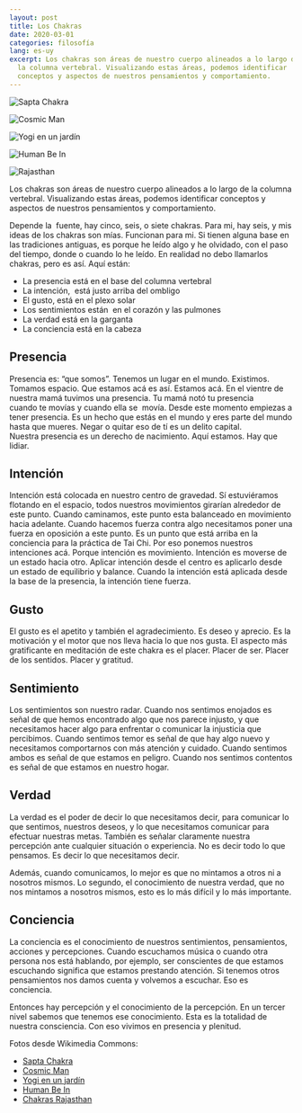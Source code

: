 ```yaml
---
layout: post
title: Los Chakras
date: 2020-03-01
categories: filosofía
lang: es-uy
excerpt: Los chakras son áreas de nuestro cuerpo alineados a lo largo de
  la columna vertebral. Visualizando estas áreas, podemos identificar
  conceptos y aspectos de nuestros pensamientos y comportamiento.
---
```


![Sapta Chakra](/assets/images/Sapta_Chakra_1899.jpg)

![Cosmic Man](/assets/images/Cosmic_Man.jpg)

![Yogi en un jardín](/assets/images/Yogi_seated_in_a_garden.jpg)

![Human Be In](/assets/images/Human_Be_In.jpg)

![Rajasthan](/assets/images/Chakras_Rajasthan.jpg)

Los chakras son áreas de nuestro cuerpo alineados a lo largo de la columna
vertebral. Visualizando estas áreas, podemos identificar conceptos y aspectos
de nuestros pensamientos y comportamiento.

Depende la  fuente, hay cinco, seis, o siete chakras. Para mi, hay seis, y mis
ideas de los chakras son mías. Funcionan para mi. Si tienen alguna base en las
tradiciones antiguas, es porque he leído algo y he olvidado, con el paso del
tiempo, donde o cuando lo he leído. En realidad no debo llamarlos chakras, pero
es así. Aquí están:

- La presencia está en el base del columna vertebral
- La intención,  está justo arriba del ombligo
- El gusto, está en el plexo solar
- Los sentimientos están  en el corazón y las pulmones
- La verdad está en la garganta
- La conciencia está en la cabeza

## Presencia

Presencia es: “que somos”. Tenemos un lugar en el mundo. Existimos. Tomamos
espacio. Que estamos acá es así. Estamos acá. En el vientre de nuestra mamá
tuvimos una presencia. Tu mamá notó tu presencia cuando te movías y cuando ella
se  movía. Desde este momento empiezas a tener presencia. Es un hecho que estás
en el mundo y eres parte del mundo hasta que mueres. Negar o quitar eso de tí
es un delito capital. Nuestra presencia es un derecho de nacimiento. Aquí
estamos. Hay que lidiar.

## Intención

Intención está colocada en nuestro centro de gravedad. Sí estuviéramos flotando
en el espacio, todos nuestros movimientos girarían alrededor de este punto.
Cuando caminamos, este punto esta balanceado en movimiento hacia adelante.
Cuando hacemos fuerza contra algo necesitamos poner una fuerza en oposición a
este punto. Es un punto que está arriba en la conciencia para la práctica de
Tai Chi.  Por eso ponemos nuestros intenciones acá. Porque intención es
movimiento. Intención es moverse de un estado hacia otro. Aplicar intención
desde el centro es aplicarlo desde un estado de equilibrio y balance. Cuando la
intención está aplicada desde la base de la presencia, la intención tiene
fuerza.

## Gusto

El gusto es el apetito y también el agradecimiento. Es deseo y aprecio. Es la
motivación y el motor que nos lleva hacia lo que nos gusta. El aspecto más
gratificante en meditación de este chakra es el placer. Placer de ser. Placer
de los sentidos. Placer y gratitud.

## Sentimiento

Los sentimientos son nuestro radar. Cuando nos sentimos enojados es señal de
que hemos encontrado algo que nos parece injusto, y que necesitamos hacer algo
para enfrentar o comunicar la injusticia que percibimos. Cuando sentimos temor
es señal de que hay algo nuevo y necesitamos comportarnos con más atención y
cuidado. Cuando sentimos ambos es señal de que estamos en peligro. Cuando nos
sentimos contentos es señal de que estamos en nuestro hogar.

## Verdad

La verdad es el poder de decir lo que necesitamos decir, para comunicar lo que
sentimos, nuestros deseos, y lo que necesitamos comunicar para efectuar
nuestras metas. También es señalar claramente nuestra percepción ante cualquier
situación o experiencia. No es decir todo lo que pensamos. Es decir lo que
necesitamos decir.

Además, cuando comunicamos, lo mejor es que no mintamos a otros ni a nosotros
mismos. Lo segundo, el conocimiento de nuestra verdad, que no nos mintamos a
nosotros mismos, esto es lo más difícil y lo más importante.

## Conciencia

La conciencia es el conocimiento de nuestros sentimientos, pensamientos,
acciones y percepciones. Cuando escuchamos música o cuando otra persona nos
está hablando, por ejemplo, ser conscientes de que estamos escuchando significa
que estamos prestando atención. Si tenemos otros pensamientos nos damos cuenta
y volvemos a escuchar. Eso es conciencia.

Entonces hay percepción y el conocimiento de la percepción. En un tercer nivel
sabemos que tenemos ese conocimiento. Esta es la totalidad de nuestra
consciencia. Con eso vivimos en presencia y plenitud.

Fotos desde Wikimedia Commons:
- [Sapta Chakra](
https://commons.wikimedia.org/wiki/File:Sapta_Chakra,_1899_(cropped).jpg)
- [Cosmic Man](
https://commons.wikimedia.org/wiki/File:Cosmic_Man_with_Diagrams_of_Newar_Yogic_Six_Chakra_Transformation_LACMA_M.91.118.jpg)
- [Yogi en un jardín](
https://commons.wikimedia.org/wiki/File:A_yogi_seated_in_a_garden.jpg)
- [Human Be In](
https://commons.wikimedia.org/wiki/File:San_Francisco_Oracle_Cover_Vol.1_No.5,_January_1967.jpg)
- [Chakras Rajasthan](
https://commons.wikimedia.org/wiki/File:Crown_Brow_Throat_Chakras,_Rajasthan_18th_Century.jpg)

